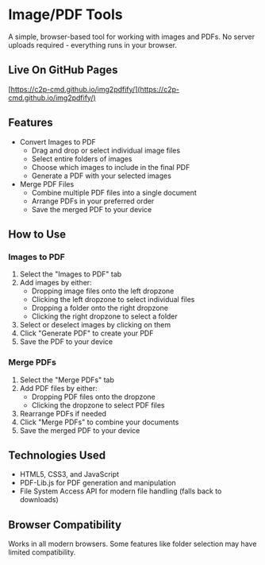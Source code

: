 # Image/PDF Tools
A simple, browser-based tool for working with images and PDFs. No server uploads required - everything runs in your browser.

## Live On GitHub Pages
[https://c2p-cmd.github.io/img2pdfify/](https://c2p-cmd.github.io/img2pdfify/)

## Features
- Convert Images to PDF
    - Drag and drop or select individual image files
    - Select entire folders of images
    - Choose which images to include in the final PDF
    - Generate a PDF with your selected images
- Merge PDF Files
    - Combine multiple PDF files into a single document
    - Arrange PDFs in your preferred order
    - Save the merged PDF to your device

## How to Use
### Images to PDF
1. Select the "Images to PDF" tab
2. Add images by either:
    - Dropping image files onto the left dropzone
    - Clicking the left dropzone to select individual files
    - Dropping a folder onto the right dropzone
    - Clicking the right dropzone to select a folder
3. Select or deselect images by clicking on them
4. Click "Generate PDF" to create your PDF
5. Save the PDF to your device

### Merge PDFs
1. Select the "Merge PDFs" tab
2. Add PDF files by either:
    - Dropping PDF files onto the dropzone
    - Clicking the dropzone to select PDF files
3. Rearrange PDFs if needed
4. Click "Merge PDFs" to combine your documents
5. Save the merged PDF to your device

## Technologies Used
- HTML5, CSS3, and JavaScript
- PDF-Lib.js for PDF generation and manipulation
- File System Access API for modern file handling (falls back to downloads)

## Browser Compatibility
Works in all modern browsers. Some features like folder selection may have limited compatibility.